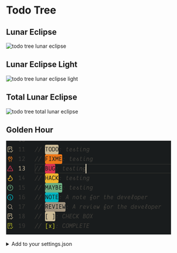 # Todo Tree

## Lunar Eclipse

![todo tree lunar eclipse](../images/todo_tree-lunar_eclipse.png)

## Lunar Eclipse Light

![todo tree lunar eclipse light](../images/todo_tree-lunar_eclipse_light.png)

## Total Lunar Eclipse

![todo tree total lunar eclipse](../images/todo_tree-total_lunar_eclipse.png)

## Golden Hour

![todo tree golden hour](../images/todo_tree-golden_hour.png)

<details>
    <summary>
    Add to your settings.json
    </summary>

```json
{
  // Todo Tree
  "todo-tree.general.tags": [
    "TODO",
    "BUG",
    "FIXME",
    "ISSUE",
    "HACK",
    "MAYBE",
    "NOTE",
    "REVIEW",
    "[ ]",
    "[x]"
  ],
  "todo-tree.highlights.customHighlight": {
    "TODO": {
      "foreground": "#191C1D",
      "background": "#CCBB97",
      "icon": "checklist",
      "iconColour": "#CCBB97",
      "gutterIcon": true
    },
    "FIXME": {
      "foreground": "#191C1D",
      "background": "#ED7717",
      "icon": "tools",
      "iconColour": "#ED7717",
      "gutterIcon": true
    },
    "BUG": {
      "foreground": "#191C1D",
      "background": "#D93251",
      "icon": "alert",
      "iconColour": "#D93251",
      "gutterIcon": true
    },
    "HACK": {
      "foreground": "#191C1D",
      "background": "#EFB52D",
      "icon": "flame",
      "iconColour": "#EFB52D",
      "gutterIcon": true
    },
    "MAYBE": {
      "foreground": "#191C1D",
      "background": "#6DAF81",
      "icon": "question",
      "iconColour": "#6DAF81",
      "gutterIcon": true
    },
    "NOTE": {
      "foreground": "#191C1D",
      "background": "#00B6C2",
      "icon": "info",
      "iconColour": "#00B6C2",
      "gutterIcon": true
    },
    "REVIEW": {
      "foreground": "#191C1D",
      "background": "#9F917D",
      "icon": "search",
      "iconColour": "#9F917D",
      "gutterIcon": true
    },
    "[ ]": {
      "foreground": "#191C1D",
      "background": "#CCBB97",
      "icon": "checklist",
      "iconColour": "#CCBB97",
      "gutterIcon": true
    },
    "[x]": {
      "foreground": "#AEB124",
      "background": "#191C1D",
      "icon": "checklist",
      "iconColour": "#AEB124",
      "gutterIcon": true
    }
  }
}
```

</details>
